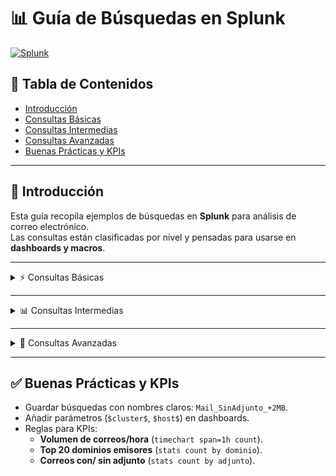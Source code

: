 # 📊 Guía de Búsquedas en Splunk

[![Splunk](https://img.shields.io/badge/Splunk-Search-blue)](https://www.splunk.com)

## 📌 Tabla de Contenidos
- [Introducción](#introducción)
- [Consultas Básicas](#consultas-básicas)
- [Consultas Intermedias](#consultas-intermedias)
- [Consultas Avanzadas](#consultas-avanzadas)
- [Buenas Prácticas y KPIs](#buenas-prácticas-y-kpis)

---

## 🔹 Introducción
Esta guía recopila ejemplos de búsquedas en **Splunk** para análisis de correo electrónico.  
Las consultas están clasificadas por nivel y pensadas para usarse en **dashboards y macros**.

---

<details>
<summary>⚡ Consultas Básicas</summary>

### Buscar por host
```spl
index=mail_logs host="servidor1"
```

### Campos día y hora
```spl
index=mail_logs 
| eval dia=strftime(_time,"%d-%m-%Y"), hora=strftime(_time,"%H:%M:%S")
| table dia hora sender recipient subject
```

### Filtrar campos nulos
```spl
index=mail_logs NOT [ search adjunto=* ]
```
</details>

---

<details>
<summary>📊 Consultas Intermedias</summary>

### Estadísticas por política
```spl
index=mail_logs | stats count by policy
```

### Correos grandes sin adjuntos
```spl
index=mail_logs size>2000000 NOT adjunto=*
```
</details>

---

<details>
<summary>🚀 Consultas Avanzadas</summary>

### Extraer dominio del remitente
```spl
index=mail_logs 
| rex field=sender "(?<dominio>@.*)$"
| stats count by dominio
```

### Agrupar por cluster
```spl
index=mail_logs 
| rex field=host "(?<cluster>[^.]+\.cluster)"
| stats count by cluster
```
</details>

---

## ✅ Buenas Prácticas y KPIs
- Guardar búsquedas con nombres claros: `Mail_SinAdjunto_+2MB`.  
- Añadir parámetros (`$cluster$`, `$host$`) en dashboards.  
- Reglas para KPIs:  
  - **Volumen de correos/hora** (`timechart span=1h count`).  
  - **Top 20 dominios emisores** (`stats count by dominio`).  
  - **Correos con/ sin adjunto** (`stats count by adjunto`).  
